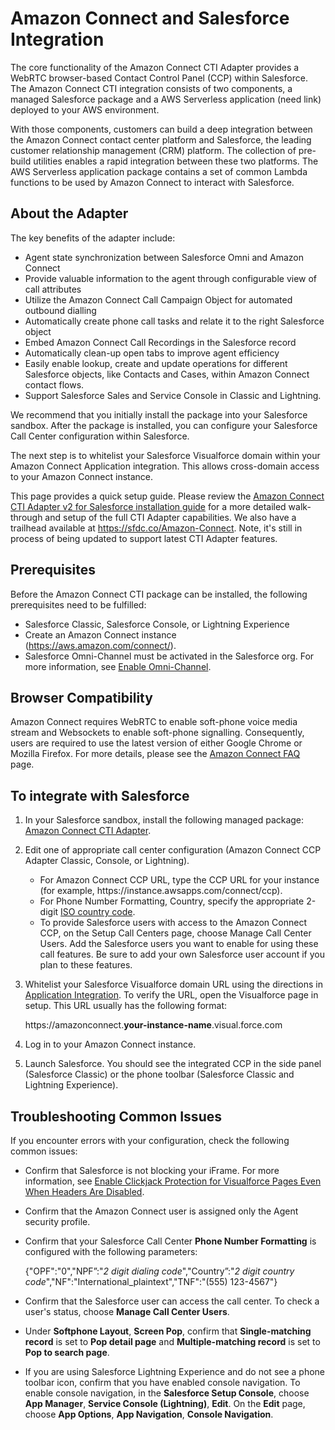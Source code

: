 # Amazon Connect and Salesforce Integration<a name="salesforce-integration"></a>

The core functionality of the Amazon Connect CTI Adapter provides a WebRTC browser\-based Contact Control Panel \(CCP\) within Salesforce\. The Amazon Connect CTI integration consists of two components, a managed Salesforce package and a AWS Serverless application \(need link\) deployed to your AWS environment\.

With those components, customers can build a deep integration between the Amazon Connect contact center platform and Salesforce, the leading customer relationship management \(CRM\) platform\. The collection of pre\-build utilities enables a rapid integration between these two platforms\. The AWS Serverless application package contains a set of common Lambda functions to be used by Amazon Connect to interact with Salesforce\.

## About the Adapter<a name="adapter-v2"></a>

The key benefits of the adapter include:
+ Agent state synchronization between Salesforce Omni and Amazon Connect
+ Provide valuable information to the agent through configurable view of call attributes
+ Utilize the Amazon Connect Call Campaign Object for automated outbound dialling
+ Automatically create phone call tasks and relate it to the right Salesforce object
+ Embed Amazon Connect Call Recordings in the Salesforce record
+ Automatically clean\-up open tabs to improve agent efficiency
+ Easily enable lookup, create and update operations for different Salesforce objects, like Contacts and Cases, within Amazon Connect contact flows\.
+ Support Salesforce Sales and Service Console in Classic and Lightning\.

We recommend that you initially install the package into your Salesforce sandbox\. After the package is installed, you can configure your Salesforce Call Center configuration within Salesforce\.

The next step is to whitelist your Salesforce Visualforce domain within your Amazon Connect Application integration\. This allows cross\-domain access to your Amazon Connect instance\.

This page provides a quick setup guide\. Please review the [Amazon Connect CTI Adapter v2 for Salesforce installation guide](https://s3.amazonaws.com/connect-blogs/Amazon+Connect+Salesforce+CTI+Adapter/Amazon-Connect-CTI-Adapter-for-Salesforce_Setup-and-Installation-Guide_v2.0_September_2018.pdf) for a more detailed walk\-through and setup of the full CTI Adapter capabilities\. We also have a trailhead available at [https://sfdc\.co/Amazon\-Connect](https://sfdc.co/Amazon-Connect)\. Note, it's still in process of being updated to support latest CTI Adapter features\.

## Prerequisites<a name="v2-prereqs"></a>

Before the Amazon Connect CTI package can be installed, the following prerequisites need to be fulfilled:
+ Salesforce Classic, Salesforce Console, or Lightning Experience
+ Create an Amazon Connect instance \([https://aws\.amazon\.com/connect/](https://aws.amazon.com/connect/)\)\.
+ Salesforce Omni\-Channel must be activated in the Salesforce org\. For more information, see [Enable Omni\-Channel](https://help.salesforce.com/articleView?id=omnichannel_enable.htm)\. 

## Browser Compatibility<a name="v2-browsers"></a>

Amazon Connect requires WebRTC to enable soft\-phone voice media stream and Websockets to enable soft\-phone signalling\. Consequently, users are required to use the latest version of either Google Chrome or Mozilla Firefox\. For more details, please see the [Amazon Connect FAQ](https://aws.amazon.com/connect/faqs/) page\.

## To integrate with Salesforce<a name="integrate-v2"></a>

1. In your Salesforce sandbox, install the following managed package: [Amazon Connect CTI Adapter](https://appexchange.salesforce.com/listingDetail?listingId=a0N3A00000EJH4yUAH)\.

1. Edit one of appropriate call center configuration \(Amazon Connect CCP Adapter Classic, Console, or Lightning\)\.
   + For Amazon Connect CCP URL, type the CCP URL for your instance \(for example, https://instance\.awsapps\.com/connect/ccp\)\.
   + For Phone Number Formatting, Country, specify the appropriate 2\-digit [ISO country code](https://countrycode.org/)\.
   + To provide Salesforce users with access to the Amazon Connect CCP, on the Setup Call Centers page, choose Manage Call Center Users\. Add the Salesforce users you want to enable for using these call features\. Be sure to add your own Salesforce user account if you plan to these features\.

1. Whitelist your Salesforce Visualforce domain URL using the directions in [Application Integration](https://docs.aws.amazon.com/connect/latest/adminguide/amazon-connect-instance.html#app-integration)\. To verify the URL, open the Visualforce page in setup\. This URL usually has the following format:

   https://amazonconnect\.**your\-instance\-name**\.visual\.force\.com

1. Log in to your Amazon Connect instance\.

1. Launch Salesforce\. You should see the integrated CCP in the side panel \(Salesforce Classic\) or the phone toolbar \(Salesforce Classic and Lightning Experience\)\.

## Troubleshooting Common Issues<a name="troubleshooting-crm"></a>

If you encounter errors with your configuration, check the following common issues:
+ Confirm that Salesforce is not blocking your iFrame\. For more information, see [ Enable Clickjack Protection for Visualforce Pages Even When Headers Are Disabled](https://releasenotes.docs.salesforce.com/en-us/summer15/release-notes/rn_vf_clickjack_with_headers_disabled.htm)\.
+ Confirm that the Amazon Connect user is assigned only the Agent security profile\.
+ Confirm that your Salesforce Call Center **Phone Number Formatting** is configured with the following parameters:

  \{"OPF":"0","NPF”:"*2 digit dialing code*","Country”:"*2 digit country code*","NF":"International\_plaintext","TNF":"\(555\) 123\-4567"\}
+ Confirm that the Salesforce user can access the call center\. To check a user's status, choose **Manage Call Center Users**\.
+ Under **Softphone Layout**, **Screen Pop**, confirm that **Single\-matching record** is set to **Pop detail page** and **Multiple\-matching record** is set to **Pop to search page**\.
+ If you are using Salesforce Lightning Experience and do not see a phone toolbar icon, confirm that you have enabled console navigation\. To enable console navigation, in the **Salesforce Setup Console**, choose **App Manager**, **Service Console \(Lightning\)**, **Edit**\. On the **Edit** page, choose **App Options**, **App Navigation**, **Console Navigation**\.